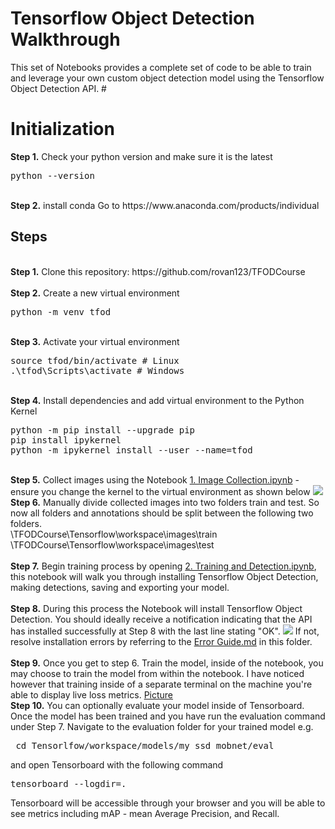 # Tensorflow Object Detection Walkthrough
<p>This set of Notebooks provides a complete set of code to be able to train and leverage your own custom object detection model using the Tensorflow Object Detection API. 
#<img src="">

# Initialization
<b>Step 1.</b> Check your python version and make sure it is the latest 
<pre>
python --version
</pre> 
<br/>
<b>Step 2.</b> install conda
Go to https://www.anaconda.com/products/individual</b>
  
## Steps
<br />
<b>Step 1.</b> Clone this repository: https://github.com/rovan123/TFODCourse
<br/><br/>
<b>Step 2.</b> Create a new virtual environment 
<pre>
python -m venv tfod
</pre> 
<br/>
<b>Step 3.</b> Activate your virtual environment
<pre>
source tfod/bin/activate # Linux
.\tfod\Scripts\activate # Windows 
</pre>
<br/>
<b>Step 4.</b> Install dependencies and add virtual environment to the Python Kernel
<pre>
python -m pip install --upgrade pip
pip install ipykernel
python -m ipykernel install --user --name=tfod
</pre>
<br/>
<b>Step 5.</b> Collect images using the Notebook <a href="https://github.com/rovan123/TFODCourse/blob/main/1.%20Image%20Collection-Copy1.ipynb">1. Image Collection.ipynb</a> - ensure you change the kernel to the virtual environment as shown below
<img src="https://i.imgur.com/8yac6Xl.png"> 
<br/>
<b>Step 6.</b> Manually divide collected images into two folders train and test. So now all folders and annotations should be split between the following two folders. <br/>
\TFODCourse\Tensorflow\workspace\images\train<br />
\TFODCourse\Tensorflow\workspace\images\test
<br/><br/>
<b>Step 7.</b> Begin training process by opening <a href="https://github.com/rovan123/TFODCourse/blob/main/2.%20Training%20and%20Detection-Copy1.ipynb">2. Training and Detection.ipynb</a>, this notebook will walk you through installing Tensorflow Object Detection, making detections, saving and exporting your model. 
<br /><br/>
<b>Step 8.</b> During this process the Notebook will install Tensorflow Object Detection. You should ideally receive a notification indicating that the API has installed successfully at Step 8 with the last line stating "OK".  
<img src="https://i.imgur.com/FSQFo16.png">
If not, resolve installation errors by referring to the <a href="https://github.com/rovan123/TFODCourse/blob/main/README.md">Error Guide.md</a> in this folder.
<br /> <br/>
<b>Step 9.</b> Once you get to step 6. Train the model, inside of the notebook, you may choose to train the model from within the notebook. I have noticed however that training inside of a separate terminal on the machine you're able to display live loss metrics. 
<a href="https://drive.google.com/file/d/1_IyCcHNDEEmMngkBW16yMIg7iAinIi7O/view?usp=sharing">Picture</a>
<br />
<b>Step 10.</b> You can optionally evaluate your model inside of Tensorboard. Once the model has been trained and you have run the evaluation command under Step 7. Navigate to the evaluation folder for your trained model e.g. 
<pre> cd Tensorlfow/workspace/models/my_ssd_mobnet/eval</pre> 
and open Tensorboard with the following command
<pre>tensorboard --logdir=. </pre>
Tensorboard will be accessible through your browser and you will be able to see metrics including mAP - mean Average Precision, and Recall.
<br />
